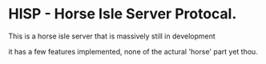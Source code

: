 # HISP - Horse Isle Server Protocal.

This is a horse isle server that is massively still in development

it has a few features implemented, none of the actural 'horse' part yet thou.
